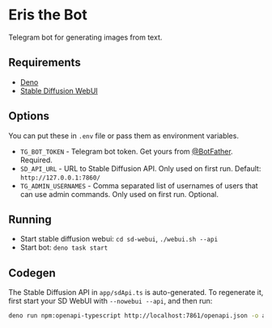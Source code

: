 # Eris the Bot

Telegram bot for generating images from text.

## Requirements

- [Deno](https://deno.land/)
- [Stable Diffusion WebUI](https://github.com/AUTOMATIC1111/stable-diffusion-webui/)

## Options

You can put these in `.env` file or pass them as environment variables.

- `TG_BOT_TOKEN` - Telegram bot token. Get yours from [@BotFather](https://t.me/BotFather).
  Required.
- `SD_API_URL` - URL to Stable Diffusion API. Only used on first run. Default:
  `http://127.0.0.1:7860/`
- `TG_ADMIN_USERNAMES` - Comma separated list of usernames of users that can use admin commands.
  Only used on first run. Optional.

## Running

- Start stable diffusion webui: `cd sd-webui`, `./webui.sh --api`
- Start bot: `deno task start`

## Codegen

The Stable Diffusion API in `app/sdApi.ts` is auto-generated. To regenerate it, first start your SD
WebUI with `--nowebui --api`, and then run:

```sh
deno run npm:openapi-typescript http://localhost:7861/openapi.json -o app/sdApi.ts
```
